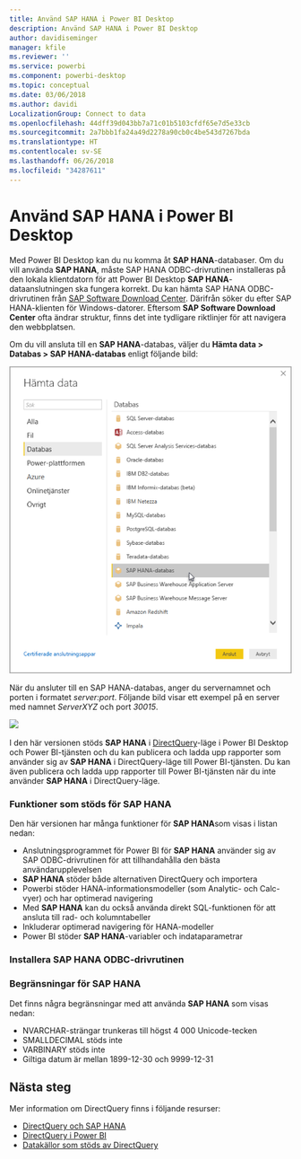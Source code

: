 ```yaml
---
title: Använd SAP HANA i Power BI Desktop
description: Använd SAP HANA i Power BI Desktop
author: davidiseminger
manager: kfile
ms.reviewer: ''
ms.service: powerbi
ms.component: powerbi-desktop
ms.topic: conceptual
ms.date: 03/06/2018
ms.author: davidi
LocalizationGroup: Connect to data
ms.openlocfilehash: 44dff39d043bb7a71c01b5103cfdf65e7d5e33cb
ms.sourcegitcommit: 2a7bbb1fa24a49d2278a90cb0c4be543d7267bda
ms.translationtype: HT
ms.contentlocale: sv-SE
ms.lasthandoff: 06/26/2018
ms.locfileid: "34287611"
---
```

# <a name="use-sap-hana-in-power-bi-desktop"></a>Använd SAP HANA i Power BI Desktop
Med Power BI Desktop kan du nu komma åt **SAP HANA**-databaser. Om du vill använda **SAP HANA**, måste SAP HANA ODBC-drivrutinen installeras på den lokala klientdatorn för att Power BI Desktop **SAP HANA**-dataanslutningen ska fungera korrekt. Du kan hämta SAP HANA ODBC-drivrutinen från [SAP Software Download Center](https://support.sap.com/swdc). Därifrån söker du efter SAP HANA-klienten för Windows-datorer. Eftersom **SAP Software Download Center** ofta ändrar struktur, finns det inte tydligare riktlinjer för att navigera den webbplatsen.

Om du vill ansluta till en **SAP HANA**-databas, väljer du **Hämta data > Databas > SAP HANA-databas** enligt följande bild:

![](media/desktop-sap-hana/sap-hana-1.png)

När du ansluter till en SAP HANA-databas, anger du servernamnet och porten i formatet *server:port*. Följande bild visar ett exempel på en server med namnet *ServerXYZ* och port *30015*.

![](media/desktop-sap-hana/sap-hana-2.png)

I den här versionen stöds **SAP HANA** i [DirectQuery](desktop-directquery-sap-hana.md)-läge i Power BI Desktop och Power BI-tjänsten och du kan publicera och ladda upp rapporter som använder sig av **SAP HANA** i DirectQuery-läge till Power BI-tjänsten. Du kan även publicera och ladda upp rapporter till Power BI-tjänsten när du inte använder **SAP HANA** i DirectQuery-läge.

### <a name="supported-features-for-sap-hana"></a>Funktioner som stöds för SAP HANA
Den här versionen har många funktioner för **SAP HANA**som visas i listan nedan:

* Anslutningsprogrammet för Power BI för **SAP HANA** använder sig av SAP ODBC-drivrutinen för att tillhandahålla den bästa användarupplevelsen
* **SAP HANA** stöder både alternativen DirectQuery och importera
* Powerbi stöder HANA-informationsmodeller (som Analytic- och Calc-vyer) och har optimerad navigering
* Med **SAP HANA** kan du också använda direkt SQL-funktionen för att ansluta till rad- och kolumntabeller
* Inkluderar optimerad navigering för HANA-modeller
* Power BI stöder **SAP HANA**-variabler och indataparametrar

### <a name="installing-the-sap-hana-odbc-driver"></a>Installera SAP HANA ODBC-drivrutinen
### <a name="limitations-of-sap-hana"></a>Begränsningar för SAP HANA
Det finns några begränsningar med att använda **SAP HANA** som visas nedan:

* NVARCHAR-strängar trunkeras till högst 4 000 Unicode-tecken
* SMALLDECIMAL stöds inte
* VARBINARY stöds inte
* Giltiga datum är mellan 1899-12-30 och 9999-12-31


## <a name="next-steps"></a>Nästa steg
Mer information om DirectQuery finns i följande resurser:

* [DirectQuery och SAP HANA](desktop-directquery-sap-hana.md)
* [DirectQuery i Power BI](desktop-directquery-about.md)
* [Datakällor som stöds av DirectQuery](desktop-directquery-data-sources.md)

